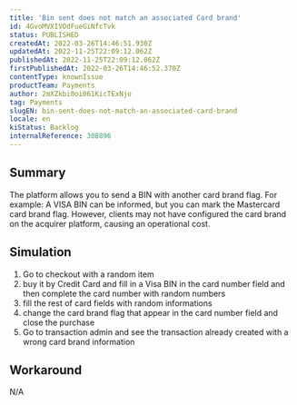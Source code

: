 ```yaml
---
title: 'Bin sent does not match an associated Card brand'
id: 4GvoMVXIVOdFueGiNfcTvk
status: PUBLISHED
createdAt: 2022-03-26T14:46:51.930Z
updatedAt: 2022-11-25T22:09:12.062Z
publishedAt: 2022-11-25T22:09:12.062Z
firstPublishedAt: 2022-03-26T14:46:52.370Z
contentType: knownIssue
productTeam: Payments
author: 2mXZkbi0oi061KicTExNjo
tag: Payments
slugEN: bin-sent-does-not-match-an-associated-card-brand
locale: en
kiStatus: Backlog
internalReference: 308896
---
```


## Summary


The platform allows you to send a BIN with another card brand flag. For example: A VISA BIN can be informed, but you can mark the Mastercard card brand flag.
However, clients may not have configured the card brand on the acquirer platform, causing an operational cost.



## Simulation



1. Go to checkout with a random item
2. buy it by Credit Card and fill in a Visa BIN in the card number field and then complete the card number with random numbers
3. fill the rest of card fields with random informations
4. change the card brand flag that appear in the card number field and close the purchase
5. Go to transaction admin and see the transaction already created with a wrong card brand information



## Workaround


N/A

